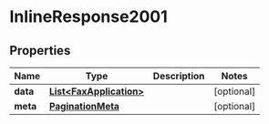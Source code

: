 # InlineResponse2001

## Properties
Name | Type | Description | Notes
------------ | ------------- | ------------- | -------------
**data** | [**List&lt;FaxApplication&gt;**](FaxApplication.md) |  |  [optional]
**meta** | [**PaginationMeta**](PaginationMeta.md) |  |  [optional]
